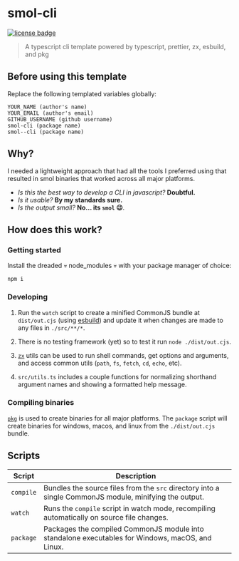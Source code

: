 # smol-cli

<!-- Badges -->

[![license badge](https://img.shields.io/badge/license-mit-blue?style=for-the-badge&labelColor=blue)](https://github.com/GITHUB_USERNAME/smol-cli/blob/main/LICENSE)

> A typescript cli template powered by typescript, prettier, zx, esbuild, and pkg

## Before using this template

Replace the following templated variables globally:

```
YOUR_NAME (author's name)
YOUR_EMAIL (author's email)
GITHUB_USERNAME (github username)
smol-cli (package name)
smol--cli (package name)
```

## Why?

I needed a lightweight approach that had all the tools I preferred using that resulted in smol binaries that worked across all major platforms.

- _Is this the best way to develop a CLI in javascript?_ **Doubtful.**
- _Is it usable?_ **By my standards sure.**
- _Is the output small?_ **No... its `smol` :wink:**.

## How does this work?

### Getting started

Install the dreaded :skull: node_modules :skull: with your package manager of choice:

```
npm i
```

### Developing

1. Run the `watch` script to create a minified CommonJS bundle at `dist/out.cjs` (using [esbuild](https://github.com/evanw/esbuild)) and update it when changes are made to any files in `./src/**/*`.

2. There is no testing framework (yet) so to test it run `node ./dist/out.cjs`.

3. [`zx`](https://github.com/google/zx) utils can be used to run shell commands, get options and arguments, and access common utils (`path`, `fs`, `fetch`, `cd`, `echo`, etc).

4. `src/utils.ts` includes a couple functions for normalizing shorthand argument names and showing a formatted help message.

### Compiling binaries

[`pkg`](https://github.com/vercel/pkg) is used to create binaries for all major platforms. The `package` script will create binaries for windows, macos, and linux from the `./dist/out.cjs` bundle.

## Scripts

| Script    | Description                                                                                            |
| --------- | ------------------------------------------------------------------------------------------------------ |
| `compile` | Bundles the source files from the `src` directory into a single CommonJS module, minifying the output. |
| `watch`   | Runs the `compile` script in watch mode, recompiling automatically on source file changes.             |
| `package` | Packages the compiled CommonJS module into standalone executables for Windows, macOS, and Linux.       |
